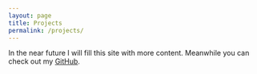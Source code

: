 ```yaml
---
layout: page
title: Projects
permalink: /projects/
---
```


In the near future I will fill this site with more content. Meanwhile you can check out my  [GitHub](https://github.com/LSchultebraucks).